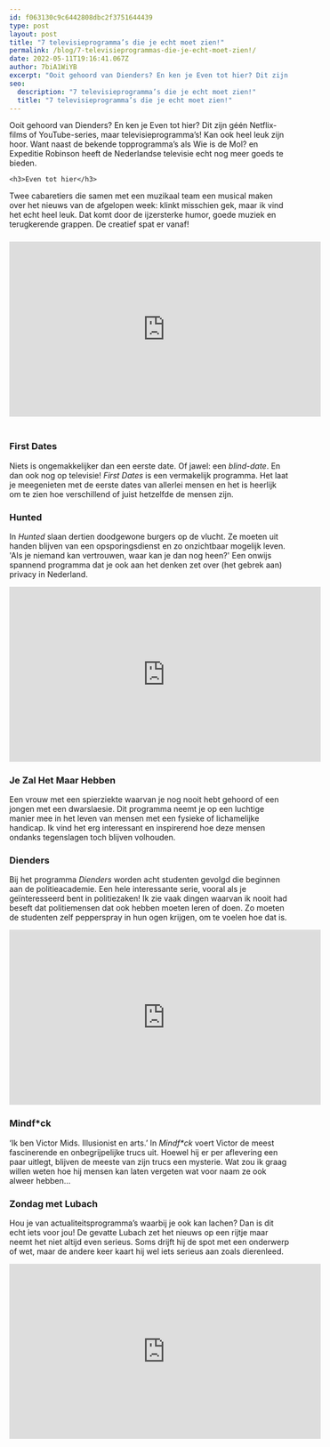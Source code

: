 ```yaml
---
id: f063130c9c6442808dbc2f3751644439
type: post
layout: post
title: "7 televisieprogramma’s die je echt moet zien!"
permalink: /blog/7-televisieprogrammas-die-je-echt-moet-zien!/
date: 2022-05-11T19:16:41.067Z
author: 7biA1WiYB
excerpt: "Ooit gehoord van Dienders? En ken je Even tot hier? Dit zijn géén Netflix-films of YouTube-series, maar televisieprogramma’s! Kan ook heel leuk zijn hoor. Want naast de bekende topprogramma’s als Wie is de Mol? en Expeditie Robinson heeft de Nederlandse televisie echt nog meer goeds te bieden.  "
seo:
  description: "7 televisieprogramma’s die je echt moet zien!"
  title: "7 televisieprogramma’s die je echt moet zien!"
---
```

Ooit gehoord van Dienders? En ken je Even tot hier? Dit zijn géén Netflix-films of YouTube-series, maar televisieprogramma’s! Kan ook heel leuk zijn hoor. Want naast de bekende topprogramma’s als Wie is de Mol? en Expeditie Robinson heeft de Nederlandse televisie echt nog meer goeds te bieden.  

    <h3>Even tot hier</h3>
<p>Twee cabaretiers die samen met een muzikaal team een musical maken over het nieuws van de afgelopen week: klinkt misschien gek, maar ik vind het echt heel leuk. Dat komt door de ijzersterke humor, goede muziek en terugkerende grappen. De creatief spat er vanaf!</p>
<h3>
<iframe allow="accelerometer; autoplay; encrypted-media; gyroscope; picture-in-picture" allowfullscreen="" frameborder="0" height="315" src="https://www.youtube.com/embed/8oPIVlEoJ6c" width="560"></iframe></h3>
<h3><br><strong>First Dates</strong></h3>
<p>Niets is ongemakkelijker dan een eerste date. Of jawel: een <em>blind-date</em>. En dan ook nog op televisie! <em>First Dates</em> is een vermakelijk programma. Het laat je meegenieten met de eerste dates van allerlei mensen en het is heerlijk om te zien hoe verschillend of juist hetzelfde de mensen zijn.</p>
<h3>Hunted</h3>
<p>In <em>Hunted </em>slaan dertien doodgewone burgers op de vlucht. Ze moeten uit handen blijven van een opsporingsdienst en zo onzichtbaar mogelijk leven. 'Als je niemand kan vertrouwen, waar kan je dan nog heen?' Een onwijs spannend programma dat je ook aan het denken zet over (het gebrek aan) privacy in Nederland.</p>
<p><iframe allow="accelerometer; autoplay; encrypted-media; gyroscope; picture-in-picture" allowfullscreen="" frameborder="0" height="315" src="https://www.youtube.com/embed/2XpFb_TYYKk" width="560"></iframe></p>
<h3>Je Zal Het Maar Hebben</h3>
<p>Een vrouw met een spierziekte waarvan je nog nooit hebt gehoord of een jongen met een dwarslaesie. Dit programma neemt je op een luchtige manier mee in het leven van mensen met een fysieke of lichamelijke handicap. Ik vind het erg interessant en inspirerend hoe deze mensen ondanks tegenslagen toch blijven volhouden.</p>
<h3>Dienders</h3>
<p>Bij het programma <em>Dienders </em>worden acht studenten gevolgd die beginnen aan de politieacademie. Een hele interessante serie, vooral als je geïnteresseerd bent in politiezaken! Ik zie vaak dingen waarvan ik nooit had beseft dat politiemensen dat ook hebben moeten leren of doen. Zo moeten de studenten zelf pepperspray in hun ogen krijgen, om te voelen hoe dat is.</p>
<p><iframe allow="accelerometer; autoplay; encrypted-media; gyroscope; picture-in-picture" allowfullscreen="" frameborder="0" height="315" src="https://www.youtube.com/embed/eqQLqAguPU8" width="560"></iframe></p>
<h3>Mindf*ck</h3>
<p>‘Ik ben Victor Mids. Illusionist en arts.’ In <em>Mindf*ck</em> voert Victor de meest fascinerende en onbegrijpelijke trucs uit. Hoewel hij er per aflevering een paar uitlegt, blijven de meeste van zijn trucs een mysterie. Wat zou ik graag willen weten hoe hij mensen kan laten vergeten wat voor naam ze ook alweer hebben…</p>
<h3>Zondag met Lubach</h3>
<p>Hou je van actualiteitsprogramma’s waarbij je ook kan lachen? Dan is dit echt iets voor jou! De gevatte Lubach zet het nieuws op een rijtje maar neemt het niet altijd even serieus. Soms drijft hij de spot met een onderwerp of wet, maar de andere keer kaart hij wel iets serieus aan zoals dierenleed.</p>
<p><iframe allow="accelerometer; autoplay; encrypted-media; gyroscope; picture-in-picture" allowfullscreen="" frameborder="0" height="315" src="https://www.youtube.com/embed/DFvSBUMrBkg" width="560"></iframe></p>  
